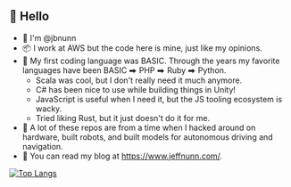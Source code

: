 ## 🤘 Hello 

- 👋 I'm @jbnunn
- 📦 I work at AWS but the code here is mine, just like my opinions.
- 🌱 My first coding language was BASIC. Through the years my favorite languages have been BASIC ⮕ PHP ⮕ Ruby ⮕ Python.
  - Scala was cool, but I don't really need it much anymore.
  - C# has been nice to use while building things in Unity!
  - JavaScript is useful when I need it, but the JS tooling ecosystem is wacky.
  - Tried liking Rust, but it just doesn't do it for me.
- 🤖 A lot of these repos are from a time when I hacked around on hardware, built robots, and built models for autonomous driving and navigation.
- 📓 You can read my blog at https://www.jeffnunn.com/.

[![Top Langs](https://github-readme-stats.vercel.app/api/top-langs/?username=jbnunn&theme=synthwave)](https://github.com/anuraghazra/github-readme-stats)
